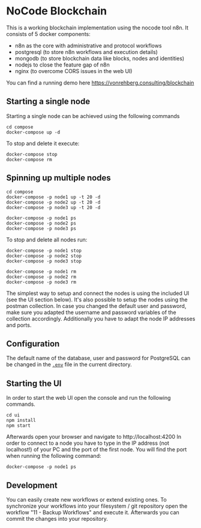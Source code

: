 # NoCode Blockchain

This is a working blockchain implementation using the nocode tool n8n.
It consists of 5 docker components:
- n8n as the core with administrative and protocol workflows
- postgresql (to store n8n workflows and execution details)
- mongodb (to store blockchain data like blocks, nodes and identities)
- nodejs to close the feature gap of n8n
- nginx (to overcome CORS issues in the web UI)

You can find a running demo here https://vonrehberg.consulting/blockchain

## Starting a single node

Starting a single node can be achieved using the following commands
```
cd compose
docker-compose up -d
```

To stop and delete it execute:

```
docker-compose stop
docker-compose rm
```

## Spinning up multiple nodes
```
cd compose
docker-compose -p node1 up -t 20 -d
docker-compose -p node2 up -t 20 -d
docker-compose -p node3 up -t 20 -d

docker-compose -p node1 ps
docker-compose -p node2 ps
docker-compose -p node3 ps
```

To stop and delete all nodes run:
```
docker-compose -p node1 stop
docker-compose -p node2 stop
docker-compose -p node3 stop

docker-compose -p node1 rm
docker-compose -p node2 rm
docker-compose -p node3 rm
```

The simplest way to setup and connect the nodes is using the included UI (see the UI section below).
It's also possible to setup the nodes using the postman collection. In case you changed the default user and password, make sure you adapted the username and password variables of the collection accordingly.
Additionally you have to adapt the node IP addresses and ports.

## Configuration

The default name of the database, user and password for PostgreSQL can be changed in the [`.env`](.env) file in the current directory.

## Starting the UI

In order to start the web UI open the console and run the following commands.
```
cd ui
npm install
npm start
```

Afterwards open your browser and navigate to http://localhost:4200
In order to connect to a node you have to type in the IP address (not localhost!) of your PC and the port of the first node.
You will find the port when running the following command:
```
docker-compose -p node1 ps
```

## Development

You can easily create new workflows or extend existing ones.
To synchronize your workflows into your filesystem / git repository open the workflow "11 - Backup Workflows" and execute it.
Afterwards you can commit the changes into your repository.